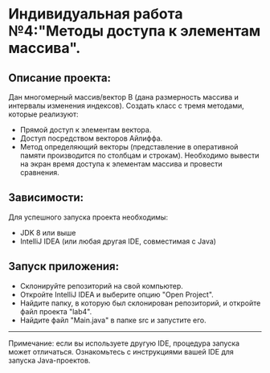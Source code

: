 # Индивидуальная работа №4:"Методы доступа к элементам массива".
## Описание проекта:
Дан многомерный массив/вектор B (дана размерность массива и интервалы изменения индексов). Создать класс с тремя методами, которые реализуют:
+ Прямой доступ к элементам вектора.
+ Доступ посредством векторов Айлиффа.
+ Метод определяющий векторы (представление в оперативной памяти производится по столбцам и строкам).
Необходимо вывести на экран время доступа к элементам массива и провести сравнения.
## Зависимости:
Для успешного запуска проекта необходимы:
+ JDK 8 или выше
+ IntelliJ IDEA (или любая другая IDE, совместимая с Java)
## Запуск приложения:
+ Склонируйте репозиторий на свой компьютер.
+ Откройте IntelliJ IDEA и выберите опцию "Open Project".
+ Найдите папку, в которую был склонирован репозиторий, и откройте файл проекта "lab4".
+ Найдите файл "Main.java" в папке src и запустите его.


_____

Примечание: если вы используете другую IDE, процедура запуска может отличаться. Ознакомьтесь с инструкциями вашей IDE для запуска Java-проектов.


